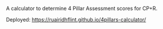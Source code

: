 A calculator to determine 4 Pillar Assessment scores for CP+R.

Deployed: https://ruairidhflint.github.io/4pillars-calculator/
